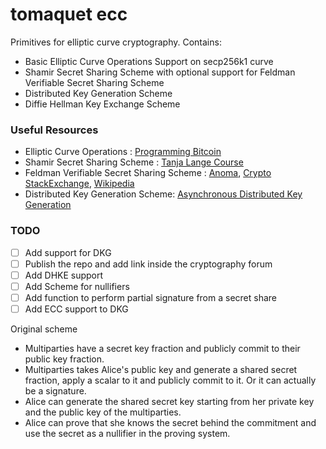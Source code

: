 # tomaquet ecc

Primitives for elliptic curve cryptography. Contains:

- Basic Elliptic Curve Operations Support on secp256k1 curve
- Shamir Secret Sharing Scheme with optional support for Feldman Verifiable Secret Sharing Scheme
- Distributed Key Generation Scheme
- Diffie Hellman Key Exchange Scheme

### Useful Resources 

- Elliptic Curve Operations : [Programming Bitcoin](https://digilib.stekom.ac.id/assets/dokumen/ebook/feb_d82be9cf1cb52e2b294a82275318a5c8235444eb_1654093256.pdf)
- Shamir Secret Sharing Scheme : [Tanja Lange Course](https://www.youtube.com/watch?v=dPIp04ZB_xI&t=21s)
- Feldman Verifiable Secret Sharing Scheme : [Anoma](https://blog.anoma.net/demystifying-aggregatable-distributed-key-generation/), [Crypto StackExchange](https://crypto.stackexchange.com/questions/6637/understanding-feldmans-vss-with-a-simple-example), [Wikipedia](https://en.wikipedia.org/wiki/Verifiable_secret_sharing#Feldman.E2.80.99s_scheme)
- Distributed Key Generation Scheme: [Asynchronous Distributed Key Generation](https://youtu.be/3pJx-FCtQhc)

### TODO

- [ ] Add support for DKG
- [ ] Publish the repo and add link inside the cryptography forum
- [ ] Add DHKE support
- [ ] Add Scheme for nullifiers
- [ ] Add function to perform partial signature from a secret share
- [ ] Add ECC support to DKG

Original scheme

- Multiparties have a secret key fraction and publicly commit to their public key fraction.
- Multiparties takes Alice's public key and generate a shared secret fraction, apply a scalar to it and publicly commit to it. Or it can actually be a signature.
- Alice can generate the shared secret key starting from her private key and the public key of the multiparties. 
- Alice can prove that she knows the secret behind the commitment and use the secret as a nullifier in the proving system.

